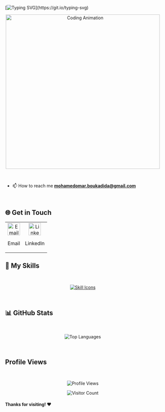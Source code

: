 

[![Typing SVG](https://readme-typing-svg.demolab.com?font=Fira+Code&weight=500&size=21&duration=4000&pause=1000&color=5B4EFF&background=FF000000&center=true&vCenter=true&width=435&lines=Hi+%F0%9F%91%8B%2C+I'm+Mohamed+Omar+Boukadida;Always+learning+new+things;Welcome+to+my+profile+!)](https://git.io/typing-svg)

<p align="center"> <img align="center" alt="Coding Animation" width="500" src="https://institute.careerguide.com/wp-content/uploads/2020/09/focus-animation_bcba3d519ff8406664b93fe49a8fa2e8.gif"> </p>





</br>


- 📫 How to reach me **mohamedomar.boukadida@gmail.com**


</br>

## 🌐 Get in Touch 
<table align="center"> <tr> <td align="center"> <a href="mailto:mohamedomar.boukadida@gmail.com"> <img src="https://cdn-icons-png.flaticon.com/512/732/732200.png" width="40" alt="Email Icon"> </a> <p>Email</p> </td> <td align="center"> <a href="https://www.linkedin.com/in/mohamed-omar-boukadida/"> <img src="https://cdn-icons-png.flaticon.com/512/1409/1409945.png" width="40" alt="LinkedIn Icon"> </a> <p>LinkedIn</p> </td> </tr> </table>





## 🔧 My Skills

</br>

<p align="center"> <a href="https://skillicons.dev"> <img src="https://skillicons.dev/icons?i=c,cpp,py,pytorch,tensorflow,flask,mysql,django,linux,bash,qt,raspberrypi,arduino,html,css,php,blender,figma,xd,ai,ps&theme=dark&perline=15" alt="Skill Icons"/> </a> </p> 


</br>

## 📊 GitHub Stats
</br>
<p align="center"> <img src="https://github-readme-stats.vercel.app/api/top-langs/?username=mohamedomarboukadida&theme=radical&layout=compact" alt="Top Languages"> </p> 

</br>

## Profile Views

</br>


<p align="center"> <img src="https://count.getloli.com/get/mohamedomarboukadida.readme" alt="Profile Views"> </p> <p align="center"> <img src="https://profile-counter.glitch.me/mohamedomarboukadida/count.svg" alt="Visitor Count"> </p>


#### Thanks for visiting! ❤️

